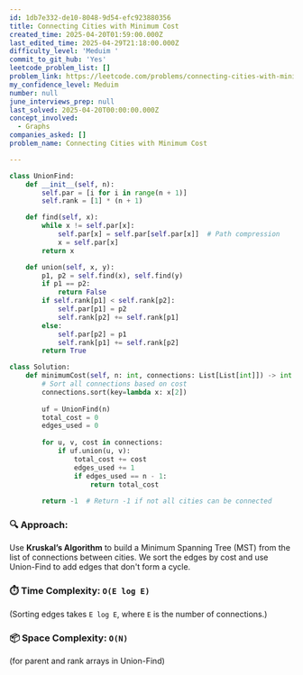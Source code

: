 ```yaml
---
id: 1db7e332-de10-8048-9d54-efc923880356
title: Connecting Cities with Minimum Cost
created_time: 2025-04-20T01:59:00.000Z
last_edited_time: 2025-04-29T21:18:00.000Z
difficulty_level: 'Meduim '
commit_to_git_hub: 'Yes'
leetcode_problem_list: []
problem_link: https://leetcode.com/problems/connecting-cities-with-minimum-cost/
my_confidence_level: Meduim
number: null
june_interviews_prep: null
last_solved: 2025-04-20T00:00:00.000Z
concept_involved:
  - Graphs
companies_asked: []
problem_name: Connecting Cities with Minimum Cost

---
```


```python
class UnionFind:
    def __init__(self, n):
        self.par = [i for i in range(n + 1)]
        self.rank = [1] * (n + 1)

    def find(self, x):
        while x != self.par[x]:
            self.par[x] = self.par[self.par[x]]  # Path compression
            x = self.par[x]
        return x

    def union(self, x, y):
        p1, p2 = self.find(x), self.find(y)
        if p1 == p2:
            return False
        if self.rank[p1] < self.rank[p2]:
            self.par[p1] = p2
            self.rank[p2] += self.rank[p1]
        else:
            self.par[p2] = p1
            self.rank[p1] += self.rank[p2]
        return True

class Solution:
    def minimumCost(self, n: int, connections: List[List[int]]) -> int:
        # Sort all connections based on cost
        connections.sort(key=lambda x: x[2])
        
        uf = UnionFind(n)
        total_cost = 0
        edges_used = 0
        
        for u, v, cost in connections:
            if uf.union(u, v):
                total_cost += cost
                edges_used += 1
                if edges_used == n - 1:
                    return total_cost
        
        return -1  # Return -1 if not all cities can be connected

```

### 🔍 **Approach:**

Use **Kruskal’s Algorithm** to build a Minimum Spanning Tree (MST) from the list of connections between cities. We sort the edges by cost and use Union-Find to add edges that don't form a cycle.

### ⏱️ **Time Complexity:** `O(E log E)`

(Sorting edges takes `E log E`, where `E` is the number of connections.)

### 📦 **Space Complexity:** `O(N)`

(for parent and rank arrays in Union-Find)
